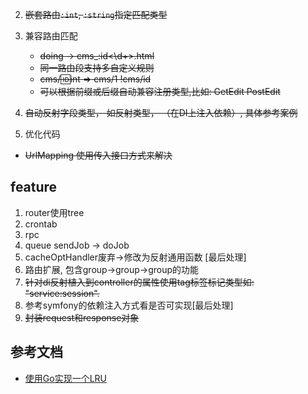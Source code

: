 2. ~~嵌套路由`:int`, `:string`指定匹配类型~~
3. 兼容路由匹配
    - ~~doing -> cms_:id<\d+>.html~~
    - ~~同一路由段支持多自定义规则~~
    - ~~cms/:id:int => cms/1 !cms/id~~
    - ~~可以根据前缀或后缀自动兼容注册类型,比如: GetEdit PostEdit~~
    
5. ~~自动反射字段类型， 如反射类型， （在DI上注入依赖）, 具体参考案例~~
6. 优化代码
 -  ~~UrlMapping 使用传入接口方式来解决~~
 
## feature ##
 1. router使用tree
 2. crontab 
 3. rpc
 4. queue sendJob -> doJob
 5. cacheOptHandler废弃->修改为反射通用函数 [最后处理]
 6. 路由扩展, 包含group->group->group的功能
 7. ~~针对di反射植入到controller的属性使用tag标签标记类型如: "service:session".~~
 8. 参考symfony的依赖注入方式看是否可实现[最后处理]
 9. ~~封装request和response对象~~
## 参考文档  ##
 - [使用Go实现一个LRU](https://www.jianshu.com/p/970f1a8dd9cf) 
